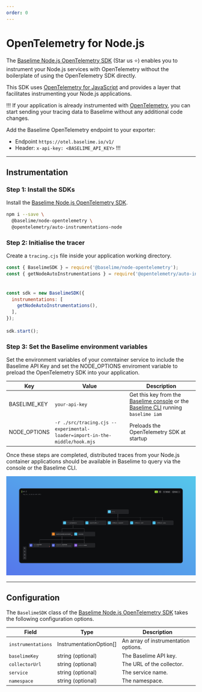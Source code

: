```yaml
---
order: 0
---
```


# OpenTelemetry for Node.js

The [Baselime Node.js OpenTelemetry SDK](https://github.com/baselime/node-opentelemetry) (Star us ⭐) enables you to instrument your Node.js services with OpenTelemetry without the boilerplate of using the OpenTelemetry SDK directly.

This SDK uses [OpenTelemetry for JavaScript](https://opentelemetry.io/docs/instrumentation/js/) and provides a layer that facilitates instrumenting your Node.js applications.

!!!
If your application is already instrumented with [OpenTelemetry](https://opentelemetry.io/), you can start sending your tracing data to Baselime without any additional code changes.

Add the Baselime OpenTelemetry endpoint to your exporter:
- Endpoint `https://otel.baselime.io/v1/`
- Header: `x-api-key: <BASELIME_API_KEY>` 
!!!

---

## Instrumentation

### Step 1: Install the SDKs

Install the [Baselime Node.js OpenTelemetry SDK](https://github.com/baselime/node-opentelemetry). 

```bash # :icon-terminal: terminal
npm i --save \
  @baselime/node-opentelemetry \
  @opentelemetry/auto-instrumentations-node
```

### Step 2: Initialise the tracer

Create a `tracing.cjs` file inside your application working directory.

``` javascript # :icon-code: src/tracing.cjs
const { BaselimeSDK } = require('@baselime/node-opentelemetry');
const { getNodeAutoInstrumentations } = require('@opentelemetry/auto-instrumentations-node');


const sdk = new BaselimeSDK({
  instrumentations: [
    getNodeAutoInstrumentations(),
  ],
});

sdk.start();
```

### Step 3: Set the Baselime environment variables

Set the environment variables of your comntainer service to include the Baselime API Key and set the NODE_OPTIONS enviroment variable to preload the OpenTelemetry SDK into your application.

| Key          | Value                                       | Description                                                                         |
| ------------ | --------------------------------------------- | ----------------------------------------------------------------------------------- |
| BASELIME_KEY | `your-api-key`               | Get this key from the [Baselime console](https://console.baselime.io) or the [Baselime CLI](https://github.com/Baselime/cli) running `baselime iam` |
| NODE_OPTIONS | `-r ./src/tracing.cjs --experimental-loader=import-in-the-middle/hook.mjs` | Preloads the OpenTelemetry SDK at startup                                                 |

Once these steps are completed, distributed traces from your Node.js container applications should be available in Baselime to query via the console or the Baselime CLI.

![Example OpenTelemetry Trace](../../assets/images/illustrations/sending-data/opentelemetry/trace.png)

---

## Configuration

The `BaselimeSDK` class of the [Baselime Node.js OpenTelemetry SDK](https://github.com/baselime/node-opentelemetry) takes the following configuration options.

| Field            | Type                    | Description                          |
| ---------------- | ----------------------- | ------------------------------------ |
| `instrumentations` | InstrumentationOption[] | An array of instrumentation options. |
| `baselimeKey`      | string (optional)       | The Baselime API key.                    |
| `collectorUrl`     | string (optional)       | The URL of the collector.            |
| `service`          | string (optional)       | The service name.                    |
| `namespace`        | string (optional)       | The namespace.                       |
